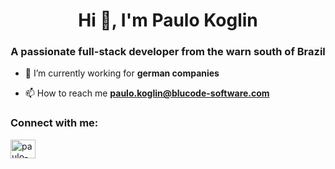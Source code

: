 <h1 align="center">Hi 👋, I'm Paulo Koglin</h1>
<h3 align="center">A passionate full-stack developer from the warn south of Brazil</h3>

- 🔭 I’m currently working for **german companies**

- 📫 How to reach me **paulo.koglin@blucode-software.com**

<h3 align="left">Connect with me:</h3>
<p align="left">
<a href="https://linkedin.com/in/paulo-arnoldo-koglin-junior-49aa5a49" target="blank"><img align="center" src="https://raw.githubusercontent.com/rahuldkjain/github-profile-readme-generator/master/src/images/icons/Social/linked-in-alt.svg" alt="paulo-arnoldo-koglin-junior-49aa5a49" height="30" width="40" /></a>
</p>
